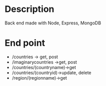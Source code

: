 # Description

Back end made with Node, Express, MongoDB

# End point

- /countries -> get, post
- /imaginarycountries ->get, post
- /countries/(countryname)->get
- /countries/(countryid)->update, delete
- /region/(regionname)->get
